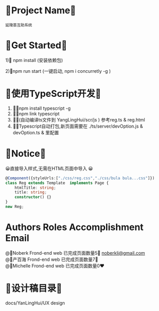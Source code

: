 # 💎Project Name💎
    延陵荟互助系统


# 💎Get Started💎
1)💄 npm install (安装依赖包)

2)💄npm run start (一键启动, npm i concurretly -g   ) 
  

# 🧠使用TypeScript开发🧠
1) 👶🏻npm install typescript -g 
2) 👶🏻npm link typescript
3) 👶🏻(自动编译ts文件到  YangLingHui/scr/js ) 参考reg.ts & reg.html
4) 👶🏻Typescript自动打包,新页面需要在 ./ts/server/devOption.js & devOption.ts & 里配置


# 💎Notice💎
😀直接导入样式,无需在HTML页面中导入 😀
```typescript
@Component({styleUrls:["./css/reg.css","./css/bula bula...css"]})
class Reg extends Template  implements Page {
    htmlTitle: string;
    title: string;
    constructor() {}
}
new Reg;
```


# Authors                 Roles                   Accomplishment                     Email 
@🍍Noberk         Frond-end web     已完成页面数量5💛️      noberkli@gmail.com <Br/>
@🥇产百海           Frond-end web     已完成页面数量7💚                                            <Br/>
@🏅Michelle       Frond-end web     已完成页面数量0❤️
                                                                    
# 💎设计稿目录💎
docs/YanLingHui/UX design




